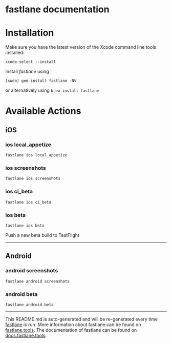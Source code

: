 fastlane documentation
================
# Installation

Make sure you have the latest version of the Xcode command line tools installed:

```
xcode-select --install
```

Install _fastlane_ using
```
[sudo] gem install fastlane -NV
```
or alternatively using `brew install fastlane`

# Available Actions
## iOS
### ios local_appetize
```
fastlane ios local_appetize
```

### ios screenshots
```
fastlane ios screenshots
```

### ios ci_beta
```
fastlane ios ci_beta
```

### ios beta
```
fastlane ios beta
```
Push a new beta build to TestFlight

----

## Android
### android screenshots
```
fastlane android screenshots
```

### android beta
```
fastlane android beta
```


----

This README.md is auto-generated and will be re-generated every time [fastlane](https://fastlane.tools) is run.
More information about fastlane can be found on [fastlane.tools](https://fastlane.tools).
The documentation of fastlane can be found on [docs.fastlane.tools](https://docs.fastlane.tools).
